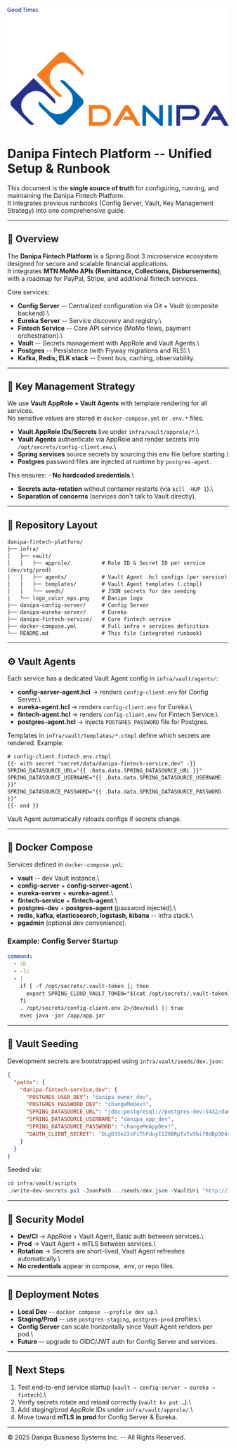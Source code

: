 # ![Danipa Logo](./images/danipa_logo.png)

# Danipa Fintech Platform -- Unified Setup & Runbook

This document is the **single source of truth** for configuring,
running, and maintaining the Danipa Fintech Platform.\
It integrates previous runbooks (Config Server, Vault, Key Management
Strategy) into one comprehensive guide.

------------------------------------------------------------------------

## 📖 Overview

The **Danipa Fintech Platform** is a Spring Boot 3 microservice
ecosystem designed for secure and scalable financial applications.\
It integrates **MTN MoMo APIs (Remittance, Collections,
Disbursements)**, with a roadmap for PayPal, Stripe, and additional
fintech services.

Core services:

-   **Config Server** -- Centralized configuration via Git + Vault
    (composite backend).\
-   **Eureka Server** -- Service discovery and registry.\
-   **Fintech Service** -- Core API service (MoMo flows, payment
    orchestration).\
-   **Vault** -- Secrets management with AppRole and Vault Agents.\
-   **Postgres** -- Persistence (with Flyway migrations and RLS).\
-   **Kafka, Redis, ELK stack** -- Event bus, caching, observability.

------------------------------------------------------------------------

## 🔑 Key Management Strategy

We use **Vault AppRole + Vault Agents** with template rendering for all
services.\
No sensitive values are stored in `docker-compose.yml` or `.env.*`
files.

-   **Vault AppRole IDs/Secrets** live under `infra/vault/approle/*`.\
-   **Vault Agents** authenticate via AppRole and render secrets into
    `/opt/secrets/config-client.env`.\
-   **Spring services** source secrets by sourcing this env file before
    starting.\
-   **Postgres** password files are injected at runtime by
    `postgres-agent`.

This ensures: - **No hardcoded credentials**.\
- **Secrets auto-rotation** without container restarts (via
`kill -HUP 1`).\
- **Separation of concerns** (services don't talk to Vault directly).

------------------------------------------------------------------------

## 📂 Repository Layout

    danipa-fintech-platform/
    ├── infra/
    │   ├── vault/
    │   │   ├── approle/          # Role ID & Secret ID per service (dev/stg/prod)
    │   │   ├── agents/           # Vault Agent .hcl configs (per service)
    │   │   ├── templates/        # Vault Agent templates (.ctmpl)
    │   │   └── seeds/            # JSON secrets for dev seeding
    │   └── logo_color_eps.png    # Danipa logo
    ├── danipa-config-server/     # Config Server
    ├── danipa-eureka-server/     # Eureka
    ├── danipa-fintech-service/   # Core fintech service
    ├── docker-compose.yml        # Full infra + services definition
    └── README.md                 # This file (integrated runbook)

------------------------------------------------------------------------

## ⚙️ Vault Agents

Each service has a dedicated Vault Agent config in
`infra/vault/agents/`:

-   **config-server-agent.hcl** → renders `config-client.env` for Config
    Server.\
-   **eureka-agent.hcl** → renders `config-client.env` for Eureka.\
-   **fintech-agent.hcl** → renders `config-client.env` for Fintech
    Service.\
-   **postgres-agent.hcl** → injects `POSTGRES_PASSWORD` file for
    Postgres.

Templates in `infra/vault/templates/*.ctmpl` define which secrets are
rendered. Example:

``` hcl
# config-client.fintech.env.ctmpl
{{- with secret "secret/data/danipa-fintech-service,dev" -}}
SPRING_DATASOURCE_URL="{{ .Data.data.SPRING_DATASOURCE_URL }}"
SPRING_DATASOURCE_USERNAME="{{ .Data.data.SPRING_DATASOURCE_USERNAME }}"
SPRING_DATASOURCE_PASSWORD="{{ .Data.data.SPRING_DATASOURCE_PASSWORD }}"
{{- end }}
```

Vault Agent automatically reloads configs if secrets change.

------------------------------------------------------------------------

## 🐳 Docker Compose

Services defined in `docker-compose.yml`:

-   **vault** -- dev Vault instance.\
-   **config-server** + **config-server-agent**.\
-   **eureka-server** + **eureka-agent**.\
-   **fintech-service** + **fintech-agent**.\
-   **postgres-dev** + **postgres-agent** (password injected).\
-   **redis, kafka, elasticsearch, logstash, kibana** -- infra stack.\
-   **pgadmin** (optional dev convenience).

### Example: Config Server Startup

``` yaml
command:
  - sh
  - -lc
  - |
    if [ -f /opt/secrets/.vault-token ]; then
      export SPRING_CLOUD_VAULT_TOKEN="$(cat /opt/secrets/.vault-token)"
    fi
    . /opt/secrets/config-client.env 2>/dev/null || true
    exec java -jar /app/app.jar
```

------------------------------------------------------------------------

## 🌱 Vault Seeding

Development secrets are bootstrapped using `infra/vault/seeds/dev.json`:

``` json
{
  "paths": {
    "danipa-fintech-service,dev": {
      "POSTGRES_USER_DEV": "danipa_owner_dev",
      "POSTGRES_PASSWORD_DEV": "changeMeDev!",
      "SPRING_DATASOURCE_URL": "jdbc:postgresql://postgres-dev:5432/danipa_fintech_db_dev",
      "SPRING_DATASOURCE_USERNAME": "danipa_app_dev",
      "SPRING_DATASOURCE_PASSWORD": "changeMeAppDev!",
      "OAUTH_CLIENT_SECRET": "DLgD3Se22sFiThFduyI1Z6BRpTxTw5bifBdBp5D4r60="
    }
  }
}
```

Seeded via:

``` powershell
cd infra/vault/scripts
./write-dev-secrets.ps1 -JsonPath ../seeds/dev.json -VaultUri "http://127.0.0.1:18300" -Token <root_token>
```

------------------------------------------------------------------------

## 🔐 Security Model

-   **Dev/CI** → AppRole + Vault Agent, Basic auth between services.\
-   **Prod** → Vault Agent + mTLS between services.\
-   **Rotation** → Secrets are short-lived, Vault Agent refreshes
    automatically.\
-   **No credentials** appear in compose, .env, or repo files.

------------------------------------------------------------------------

## 🚀 Deployment Notes

-   **Local Dev** -- `docker compose --profile dev up`.\
-   **Staging/Prod** -- use `postgres-staging`, `postgres-prod`
    profiles.\
-   **Config Server** can scale horizontally since Vault Agent renders
    per pod.\
-   **Future** -- upgrade to OIDC/JWT auth for Config Server and
    services.

------------------------------------------------------------------------

## 📘 Next Steps

1.  Test end-to-end service startup
    (`vault → config-server → eureka → fintech`).\
2.  Verify secrets rotate and reload correctly (`vault kv put …`).\
3.  Add staging/prod AppRole IDs under `infra/vault/approle/`.\
4.  Move toward **mTLS in prod** for Config Server & Eureka.

------------------------------------------------------------------------

© 2025 Danipa Business Systems Inc. -- All Rights Reserved.
